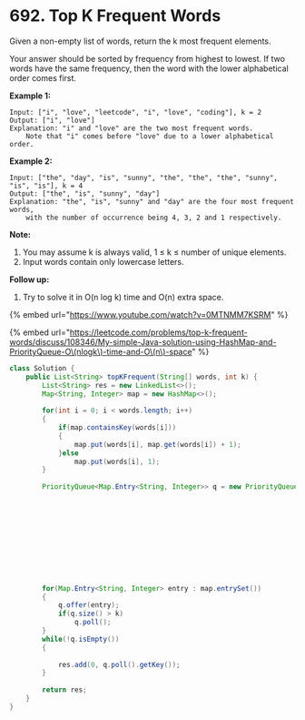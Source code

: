 # 692. Top K Frequent Words



Given a non-empty list of words, return the k most frequent elements.

Your answer should be sorted by frequency from highest to lowest. If two words have the same frequency, then the word with the lower alphabetical order comes first.

**Example 1:**  


```text
Input: ["i", "love", "leetcode", "i", "love", "coding"], k = 2
Output: ["i", "love"]
Explanation: "i" and "love" are the two most frequent words.
    Note that "i" comes before "love" due to a lower alphabetical order.
```

**Example 2:**  


```text
Input: ["the", "day", "is", "sunny", "the", "the", "the", "sunny", "is", "is"], k = 4
Output: ["the", "is", "sunny", "day"]
Explanation: "the", "is", "sunny" and "day" are the four most frequent words,
    with the number of occurrence being 4, 3, 2 and 1 respectively.
```

**Note:**  


1. You may assume k is always valid, 1 ≤ k ≤ number of unique elements.
2. Input words contain only lowercase letters.

**Follow up:**  


1. Try to solve it in O\(n log k\) time and O\(n\) extra space.



{% embed url="https://www.youtube.com/watch?v=0MTNMM7KSRM" %}

{% embed url="https://leetcode.com/problems/top-k-frequent-words/discuss/108346/My-simple-Java-solution-using-HashMap-and-PriorityQueue-O\(nlogk\)-time-and-O\(n\)-space" %}

```java
class Solution {
    public List<String> topKFrequent(String[] words, int k) {
        List<String> res = new LinkedList<>();
        Map<String, Integer> map = new HashMap<>();
        
        for(int i = 0; i < words.length; i++)
        {
            if(map.containsKey(words[i]))
            {
                map.put(words[i], map.get(words[i]) + 1);
            }else
                map.put(words[i], 1);
        }
        
        PriorityQueue<Map.Entry<String, Integer>> q = new PriorityQueue<>(new Comparator<Map.Entry<String, Integer>>()
                                                                          {
                                                                              @Override
                                                                              public int compare(Map.Entry<String, Integer> a, Map.Entry<String, Integer> b)
                                                                              {
                                                                                  if(a.getValue() == b.getValue())
                                                                                      return b.getKey().compareTo(a.getKey());
                                                                                  else
                                                                                      return a.getValue() - b.getValue();
                                                                              }
                                                                          });
        
        for(Map.Entry<String, Integer> entry : map.entrySet())
        {
            q.offer(entry);
            if(q.size() > k)
                q.poll();
        }
        while(!q.isEmpty())
        {
            
            res.add(0, q.poll().getKey());
        }
        
        return res;
    }
}
```

